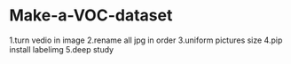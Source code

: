 # Make-a-VOC-dataset
1.turn vedio in image
2.rename all jpg in order
3.uniform pictures size
4.pip install labelimg
5.deep study
